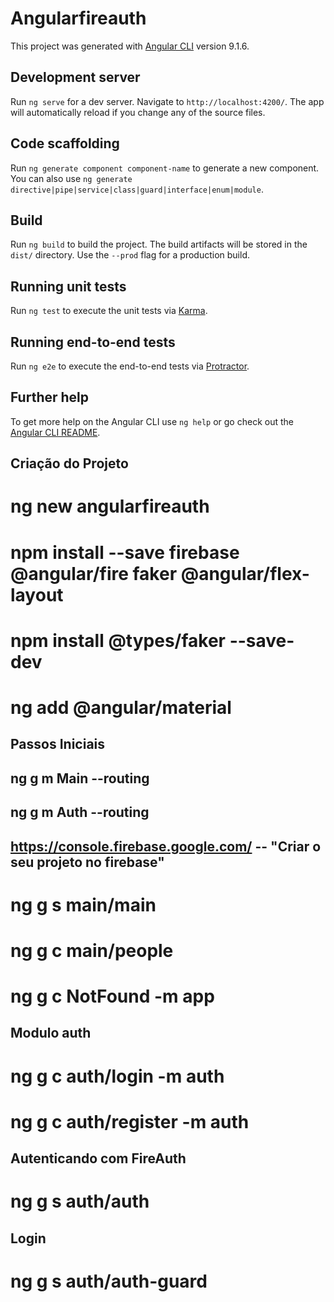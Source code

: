 # Angularfireauth

This project was generated with [Angular CLI](https://github.com/angular/angular-cli) version 9.1.6.

## Development server

Run `ng serve` for a dev server. Navigate to `http://localhost:4200/`. The app will automatically reload if you change any of the source files.

## Code scaffolding

Run `ng generate component component-name` to generate a new component. You can also use `ng generate directive|pipe|service|class|guard|interface|enum|module`.

## Build

Run `ng build` to build the project. The build artifacts will be stored in the `dist/` directory. Use the `--prod` flag for a production build.

## Running unit tests

Run `ng test` to execute the unit tests via [Karma](https://karma-runner.github.io).

## Running end-to-end tests

Run `ng e2e` to execute the end-to-end tests via [Protractor](http://www.protractortest.org/).

## Further help

To get more help on the Angular CLI use `ng help` or go check out the [Angular CLI README](https://github.com/angular/angular-cli/blob/master/README.md).

## Criação do Projeto

# ng new angularfireauth
# npm install --save firebase @angular/fire faker @angular/flex-layout
# npm install @types/faker --save-dev
# ng add @angular/material

## Passos Iniciais

## ng g m Main --routing
## ng g m Auth --routing

## https://console.firebase.google.com/ -- "Criar o seu projeto no firebase"

# ng g s main/main
# ng g c main/people
# ng g c NotFound -m app

## Modulo auth

# ng g c auth/login -m auth
# ng g c auth/register -m auth

## Autenticando com FireAuth

# ng g s auth/auth

## Login

# ng g s auth/auth-guard
